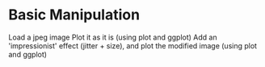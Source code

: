 
Basic Manipulation
==================
Load a jpeg image
Plot it as it is (using plot and ggplot)
Add an 'impressionist' effect (jitter + size), and plot the modified image (using plot and ggplot)

